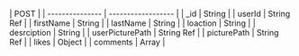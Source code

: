 | POST            |
| --------------- | ------------------ |
| \_id            | String             |
| userId          | String Ref         |
| firstName       | String             |
| lastName        | String             |
| loaction        | String             |
| desrciption     | String             |
| userPicturePath | String Ref         |
| picturePath     | String Ref         |
| likes           | Object<String Ref> |
| comments        | Array<String>      |
